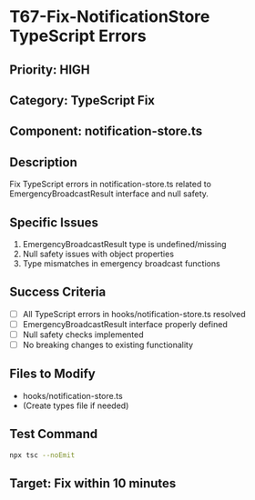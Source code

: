 # T67-Fix-NotificationStore TypeScript Errors

## Priority: HIGH
## Category: TypeScript Fix
## Component: notification-store.ts

## Description
Fix TypeScript errors in notification-store.ts related to EmergencyBroadcastResult interface and null safety.

## Specific Issues
1. EmergencyBroadcastResult type is undefined/missing
2. Null safety issues with object properties
3. Type mismatches in emergency broadcast functions

## Success Criteria
- [ ] All TypeScript errors in hooks/notification-store.ts resolved
- [ ] EmergencyBroadcastResult interface properly defined
- [ ] Null safety checks implemented
- [ ] No breaking changes to existing functionality

## Files to Modify
- hooks/notification-store.ts
- (Create types file if needed)

## Test Command
```bash
npx tsc --noEmit
```

## Target: Fix within 10 minutes